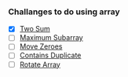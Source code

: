 ### Challanges to do using array

- [x] [Two Sum](https://leetcode.com/problems/two-sum/description/)
- [ ] [Maximum Subarray](https://leetcode.com/problems/maximum-subarray/description/)
- [ ] [Move Zeroes](https://leetcode.com/problems/move-zeroes/description/)
- [ ] [Contains Duplicate](https://leetcode.com/problems/contains-duplicate/description/)
- [ ] [Rotate Array](https://leetcode.com/problems/rotate-array/description/)
